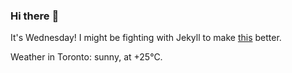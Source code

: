 ### Hi there :wave:

It's Wednesday! I might be fighting with Jekyll to make [this](https://swissclubto.github.io) better.

Weather in Toronto: sunny, at +25°C.
